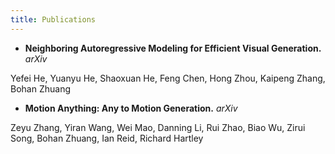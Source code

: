 ```yaml
---
title: Publications
---
```

- **Neighboring Autoregressive Modeling for Efficient Visual Generation.** *arXiv*

Yefei He, Yuanyu He, Shaoxuan He, Feng Chen, Hong Zhou, Kaipeng Zhang, Bohan Zhuang

- **Motion Anything: Any to Motion Generation.** *arXiv*

Zeyu Zhang, Yiran Wang, Wei Mao, Danning Li, Rui Zhao, Biao Wu, Zirui Song, Bohan Zhuang, Ian Reid, Richard Hartley